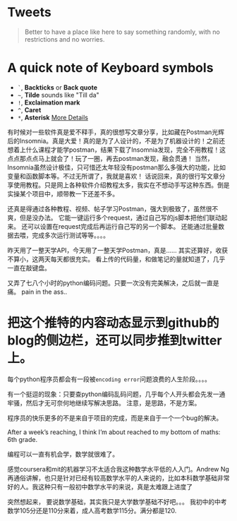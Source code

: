 # Tweets
> Better to have a place like here to say something randomly, with no restrictions and no worries.


# A quick note of Keyboard symbols

- `` ` ``, **Backticks** or **Back quote**
- `~`, **Tilde** sounds like "Till da"
- `!`, **Exclaimation mark**
- `^`, **Caret**
- `*`, **Asterisk**
[More Details](https://user-images.githubusercontent.com/14041622/35766438-ab7f0fa6-0913-11e8-84a0-3f064dd87102.png)



有时候对一些软件真是爱不释手，真的很想写文章分享，比如藏在Postman光辉后的Insomnia。真是大爱！真的是为了人设计的，不是为了机器设计的！之前还想着上什么课程才能学postman，结果下载了Insomnia发现，完全不用教程！这点点那点点马上就会了！玩了一圈，再去postman发现，融会贯通！
当然，Insomnia虽然设计极佳，只可惜还太年轻没有postman那么多强大的功能，比如变量和函数脚本等。不过无所谓了，我就是喜欢！
话说回来，真的很行写文章分享使用教程。只是网上各种软件介绍教程太多，我实在不想动手写这种东西。倒是实操某个项目中，顺带教一下还差不多。


还真是得通过各种教程、视频、帖子学习Postman，强大到极致了，虽然很不爽，但是没办法。
它能一键运行多个request，通过自己写的js脚本把他们联动起来。
还可以设置在request完成后再运行自己写的另一个脚本。
还能通过批量数据去喂，完成多次运行测试等等。。。。


昨天用了一整天学API，今天用了一整天学Postman，真是……
其实还算好，收获不算小，这两天每天都很充实。
看上传的代码量，和做笔记的量就知道了，几乎一直在敲键盘。


又弄了七八个小时的python编码问题。只要一次没有完美解决，之后就一直是痛。
pain in the ass..


# 把这个推特的内容动态显示到github的blog的侧边栏，还可以同步推到twitter上。


每个python程序员都会有一段被`encoding error`问题浪费的人生阶段。。。。


有一个挺逗的现象：只要查python编码乱码问题，几乎每个人开头都会先发一通牢骚，然后才无可奈何地继续写解决思路。
注意，是思路，不是方案。


程序员的快乐更多的不是来自于项目的完成，而是来自于一个一个bug的解决。


After a week’s reaching, I think I’m about reached to my bottom of maths: 6th grade. 


编程可以一直有机会学，数学就很难了。


感觉coursera和mit的机器学习不太适合我这种数学水平低的人入门。Andrew Ng再通俗讲解，也只是针对已经有较高数学水平的人来说的，比如本科数学基础非常好的人。我这种只有一般初中数学水平的来说，真是太难跟上进度了


突然想起来， 要说数学基础，其实我只是大学数学基础不好吧。。。
我初中的中考数学105分还是110分来着，成人高考数学115分。满分都是120.